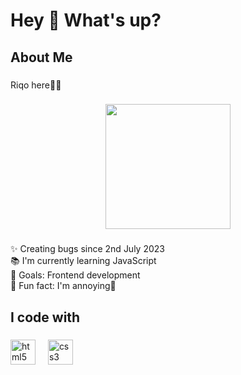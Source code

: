 <h1 align="left">Hey 👋 What's up?</h1>

###

<h2 align="left">About Me</h2>

###

<p align="left">Riqo here👋🏻</p>

###

<div align="center">
  <img height="200" src="https://media.tenor.com/lg8TlakjfmoAAAAM/nico-robin-one-piece.gif"  />
</div>

###

<p align="left">✨ Creating bugs since 2nd July 2023<br>📚 I'm currently learning JavaScript<br>🎯 Goals: Frontend development<br>🎲 Fun fact: I'm annoying🫥</p>

###

<h2 align="left">I code with</h2>

###

<div align="left">
  <img src="https://cdn.jsdelivr.net/gh/devicons/devicon/icons/html5/html5-original.svg" height="40" alt="html5 logo"  />
  <img width="12" />
  <img src="https://cdn.jsdelivr.net/gh/devicons/devicon/icons/css3/css3-original.svg" height="40" alt="css3 logo"  />
</div>

###

